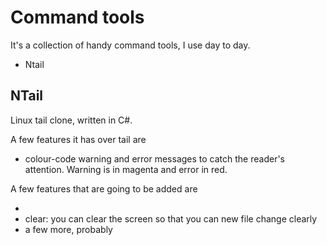 Command tools
=============

It's a collection of handy command tools, I use day to day.


* Ntail


NTail
-------

Linux tail clone, written in C#. 

A few features it has over tail are

* colour-code warning and error messages to catch the reader's attention. Warning is in magenta and error in red.

A few features that are going to be added are

*
* clear: you can clear the screen so that you can new file change clearly
* a few more, probably


